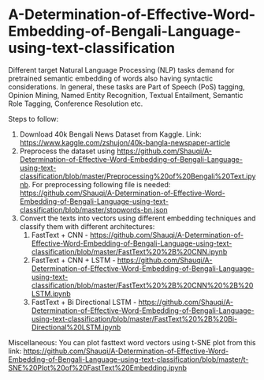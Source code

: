 # A-Determination-of-Effective-Word-Embedding-of-Bengali-Language-using-text-classification
Different target Natural Language Processing (NLP) tasks demand for pretrained semantic embedding of words also having syntactic considerations. In general, these tasks are Part of Speech (PoS) tagging, Opinion Mining, Named Entity Recognition, Textual Entailment, Semantic Role Tagging, Conference Resolution etc.

Steps to follow:
1. Download 40k Bengali News Dataset from Kaggle. Link: https://www.kaggle.com/zshujon/40k-bangla-newspaper-article
2. Preprocess the dataset using https://github.com/Shauqi/A-Determination-of-Effective-Word-Embedding-of-Bengali-Language-using-text-classification/blob/master/Preprocessing%20of%20Bengali%20Text.ipynb. For preprocessing following file is needed: https://github.com/Shauqi/A-Determination-of-Effective-Word-Embedding-of-Bengali-Language-using-text-classification/blob/master/stopwords-bn.json
3. Convert the texts into vectors using different embedding techniques and classify them with different architectures:
    1. FastText + CNN - https://github.com/Shauqi/A-Determination-of-Effective-Word-Embedding-of-Bengali-Language-using-text-classification/blob/master/FastText%20%2B%20CNN.ipynb
    2. FastText + CNN + LSTM - https://github.com/Shauqi/A-Determination-of-Effective-Word-Embedding-of-Bengali-Language-using-text-classification/blob/master/FastText%20%2B%20CNN%20%2B%20LSTM.ipynb
    3. FastText + Bi Directional LSTM - https://github.com/Shauqi/A-Determination-of-Effective-Word-Embedding-of-Bengali-Language-using-text-classification/blob/master/FastText%20%2B%20Bi-Directional%20LSTM.ipynb


Miscellaneous:
You can plot fasttext word vectors using t-SNE plot from this link: https://github.com/Shauqi/A-Determination-of-Effective-Word-Embedding-of-Bengali-Language-using-text-classification/blob/master/t-SNE%20Plot%20of%20FastText%20Embedding.ipynb
